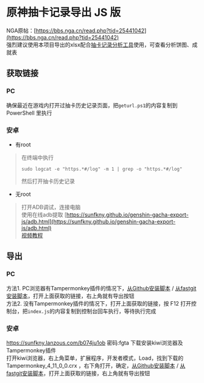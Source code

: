 # 原神抽卡记录导出 JS 版

NGA原帖：[https://bbs.nga.cn/read.php?tid=25441042](https://bbs.nga.cn/read.php?tid=25441042)  
强烈建议使用本项目导出的xlsx配合[抽卡记录分析工具](https://github.com/voderl/genshin-gacha-analyzer)使用，可查看分析饼图、成就表  

## 获取链接

### PC

确保最近在游戏内打开过抽卡历史记录页面，把`geturl.ps1`的内容复制到 PowerShell 里执行  

### 安卓
 -  有root  

> 在终端中执行
> ```
> sudo logcat -e "https.*#/log" -m 1 | grep -o "https.*#/log"
> ```
> 然后打开抽卡历史记录

 - 无root  

> 打开ADB调试，连接电脑  
> 使用在线adb提取 [https://sunfkny.github.io/genshin-gacha-export-js/adb.html](https://sunfkny.github.io/genshin-gacha-export-js/adb.html)  
> [视频教程](https://www.bilibili.com/video/BV1tr4y1K7Ea?p=3)  

## 导出

### PC

方法1. PC浏览器有Tampermonkey插件的情况下，[从Github安装脚本](https://sunfkny.github.io/genshin-gacha-export-js/index.user.js) / [从fastgit安装脚本](	https://hub.fastgit.org/sunfkny/genshin-gacha-export-js/raw/main/index.user.js)，打开上面获取的链接，右上角就有导出按钮  
方法2. 没有Tampermonkey插件的情况下，打开上面获取的链接，按 F12 打开控制台，把`index.js`的内容复制到控制台回车执行，等待执行完成  

### 安卓

https://sunfkny.lanzous.com/b074ju1ob 密码:fgta  下载安装kiwi浏览器及Tampermonkey插件  
打开kiwi浏览器，右上角菜单，扩展程序，开发者模式，Load，找到下载的 Tampermonkey_4_11_0_0.crx ，右下角打开，确定，[从Github安装脚本](https://sunfkny.github.io/genshin-gacha-export-js/index.user.js) / [从fastgit安装脚本](https://hub.fastgit.org/sunfkny/genshin-gacha-export-js/raw/main/index.user.js)，打开上面获取的链接，右上角就有导出按钮  
